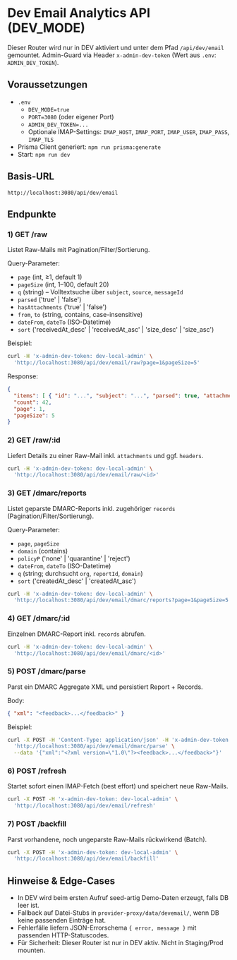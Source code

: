 # Dev Email Analytics API (DEV_MODE)

Dieser Router wird nur in DEV aktiviert und unter dem Pfad `/api/dev/email` gemountet.
Admin-Guard via Header `x-admin-dev-token` (Wert aus `.env`: `ADMIN_DEV_TOKEN`).

## Voraussetzungen
- `.env`
  - `DEV_MODE=true`
  - `PORT=3080` (oder eigener Port)
  - `ADMIN_DEV_TOKEN=...`
  - Optionale IMAP-Settings: `IMAP_HOST`, `IMAP_PORT`, `IMAP_USER`, `IMAP_PASS`, `IMAP_TLS`
- Prisma Client generiert: `npm run prisma:generate`
- Start: `npm run dev`

## Basis-URL
```
http://localhost:3080/api/dev/email
```

## Endpunkte

### 1) GET /raw
Listet Raw-Mails mit Pagination/Filter/Sortierung.

Query-Parameter:
- `page` (int, ≥1, default 1)
- `pageSize` (int, 1–100, default 20)
- `q` (string) – Volltextsuche über `subject`, `source`, `messageId`
- `parsed` ('true' | 'false')
- `hasAttachments` ('true' | 'false')
- `from`, `to` (string, contains, case-insensitive)
- `dateFrom`, `dateTo` (ISO-Datetime)
- `sort` ('receivedAt_desc' | 'receivedAt_asc' | 'size_desc' | 'size_asc')

Beispiel:
```bash
curl -H 'x-admin-dev-token: dev-local-admin' \
  'http://localhost:3080/api/dev/email/raw?page=1&pageSize=5'
```

Response:
```json
{
  "items": [ { "id": "...", "subject": "...", "parsed": true, "attachments": [ ... ], ... } ],
  "count": 42,
  "page": 1,
  "pageSize": 5
}
```

### 2) GET /raw/:id
Liefert Details zu einer Raw-Mail inkl. `attachments` und ggf. `headers`.

```bash
curl -H 'x-admin-dev-token: dev-local-admin' \
  'http://localhost:3080/api/dev/email/raw/<id>'
```

### 3) GET /dmarc/reports
Listet geparste DMARC-Reports inkl. zugehöriger `records` (Pagination/Filter/Sortierung).

Query-Parameter:
- `page`, `pageSize`
- `domain` (contains)
- `policyP` ('none' | 'quarantine' | 'reject')
- `dateFrom`, `dateTo` (ISO-Datetime)
- `q` (string; durchsucht `org`, `reportId`, `domain`)
- `sort` ('createdAt_desc' | 'createdAt_asc')

```bash
curl -H 'x-admin-dev-token: dev-local-admin' \
  'http://localhost:3080/api/dev/email/dmarc/reports?page=1&pageSize=5'
```

### 4) GET /dmarc/:id
Einzelnen DMARC-Report inkl. `records` abrufen.

```bash
curl -H 'x-admin-dev-token: dev-local-admin' \
  'http://localhost:3080/api/dev/email/dmarc/<id>'
```

### 5) POST /dmarc/parse
Parst ein DMARC Aggregate XML und persistiert Report + Records.

Body:
```json
{ "xml": "<feedback>...</feedback>" }
```

Beispiel:
```bash
curl -X POST -H 'Content-Type: application/json' -H 'x-admin-dev-token: dev-local-admin' \
  'http://localhost:3080/api/dev/email/dmarc/parse' \
  --data '{"xml":"<?xml version=\"1.0\"?><feedback>...</feedback>"}'
```

### 6) POST /refresh
Startet sofort einen IMAP-Fetch (best effort) und speichert neue Raw-Mails.

```bash
curl -X POST -H 'x-admin-dev-token: dev-local-admin' \
  'http://localhost:3080/api/dev/email/refresh'
```

### 7) POST /backfill
Parst vorhandene, noch ungeparste Raw-Mails rückwirkend (Batch).

```bash
curl -X POST -H 'x-admin-dev-token: dev-local-admin' \
  'http://localhost:3080/api/dev/email/backfill'
```

## Hinweise & Edge-Cases
- In DEV wird beim ersten Aufruf seed-artig Demo-Daten erzeugt, falls DB leer ist.
- Fallback auf Datei-Stubs in `provider-proxy/data/devemail/`, wenn DB keine passenden Einträge hat.
- Fehlerfälle liefern JSON-Errorschema `{ error, message }` mit passenden HTTP-Statuscodes.
- Für Sicherheit: Dieser Router ist nur in DEV aktiv. Nicht in Staging/Prod mounten.
